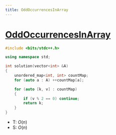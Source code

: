 ```yaml
---
title: OddOccurrencesInArray
---
```


# [OddOccurrencesInArray](https://app.codility.com/programmers/lessons/2-arrays/odd_occurrences_in_array/)


```cpp
#include <bits/stdc++.h>

using namespace std;

int solution(vector<int> &A)
{
    unordered_map<int, int> countMap;
    for (auto a : A) ++countMap[a];

    for (auto [k, v] : countMap)
    {
        if (v % 2 == 0) continue;
        return k;
    }
}

```
- T: $O(n)$
- S: $O(n)$

